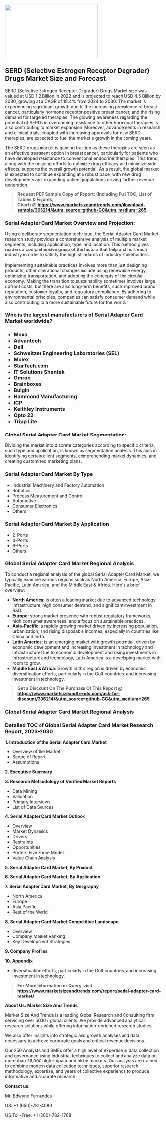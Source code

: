 <p><img class="alignnone size-medium wp-image-20088" src="https://ffe5etoiles.com/wp-content/uploads/2024/12/MST1-300x171.png" alt="" width="300" height="171" /></p><h2>SERD (Selective Estrogen Receptor Degrader) Drugs Market Size and Forecast</h2><p>SERD (Selective Estrogen Receptor Degrader) Drugs Market size was valued at USD 1.2 Billion in 2022 and is projected to reach USD 4.5 Billion by 2030, growing at a CAGR of 18.4% from 2024 to 2030. The market is experiencing significant growth due to the increasing prevalence of breast cancer, particularly hormone receptor-positive breast cancer, and the rising demand for targeted therapies. The growing awareness regarding the potential of SERDs in overcoming resistance to other hormonal therapies is also contributing to market expansion. Moreover, advancements in research and clinical trials, coupled with increasing approvals for new SERD therapies, are expected to fuel the market's growth in the coming years.</p><p>The SERD drugs market is gaining traction as these therapies are seen as an effective treatment option in breast cancer, particularly for patients who have developed resistance to conventional endocrine therapies. This trend, along with the ongoing efforts to optimize drug efficacy and minimize side effects, supports the overall growth potential. As a result, the global market is expected to continue expanding at a robust pace, with new drug developments and expanding patient populations driving further revenue generation.</p></p><blockquote id="" class=""><strong>Request PDF Sample Copy of Report: (Including Full TOC, List of Tables &amp; Figures, Chart)&nbsp;@&nbsp;<strong><a href="https://www.marketsizeandtrends.com/download-sample/306214/&utm_source=github-GC&utm_medium=265" target="_blank">https://www.marketsizeandtrends.com/download-sample/306214/&utm_source=github-GC&utm_medium=265</a></strong></strong></blockquote><h3 id="" class="">Serial Adapter Card Market&nbsp;Overview and Projection:</h3><p id="" class="">Using a deliberate segmentation technique, the Serial Adapter Card Market research study provides a comprehensive analysis of multiple market segments, including application, type, and location. This method gives readers a comprehensive grasp of the factors that help and hurt each industry in order to satisfy the high standards of industry stakeholders. <br /> <br />Implementing sustainable practices involves more than just designing products; other operational changes include using renewable energy, optimizing transportation, and adopting the concepts of the circular economy. Making the transition to sustainability sometimes involves large upfront costs, but there are also long-term benefits, such improved brand reputation, customer loyalty, and regulatory compliance. By adhering to environmental principles, companies can satisfy consumer demand while also contributing to a more sustainable future for the world.</p><h3 id="" class="">Who is the largest manufacturers of&nbsp;Serial Adapter Card Market worldwide?</h3><h3 class=""><p><ul><li>Moxa </li><li> Advantech </li><li> Dell </li><li> Schweitzer Engineering Laboratories (SEL) </li><li> Molex </li><li> StarTech.com </li><li> IT Solutions Shentek </li><li> Omron </li><li> Brainboxes </li><li> Bulgin </li><li> Hammond Manufacturing </li><li> ICP </li><li> Keithley Instruments </li><li> Opto 22 </li><li> Tripp Lite</li></ul></p></h3><h3 id="" class="">Global&nbsp;Serial Adapter Card Market Segmentation:</h3><p id="" class="">Dividing the market into discrete categories according to specific criteria, such type and application, is known as segmentation analysis. This aids in identifying certain client segments, comprehending market dynamics, and creating customized marketing plans.</p><h3 id="" class="">Serial Adapter Card Market&nbsp;By Type</h3><p><p><ul><li>Industrial Machinery and Factory Automation</li><li> Robotics</li><li> Process Measurement and Control</li><li> Automotive</li><li> Consumer Electronics</li><li> Others</p></li></ul></p></p><h3 id="" class="">Serial Adapter Card Market&nbsp;By Application</h3><p class=""><p><ul><li>2-Ports</li><li> 4-Ports</li><li> 6-Ports</li><li> Others</li></ul></p></p><h3 id="" class="">Global Serial Adapter Card Market Regional Analysis</h3><p id="" class="">To conduct a regional analysis of the global Serial Adapter Card Market, we typically examine various regions such as North America, Europe, Asia-Pacific, Latin America, and the Middle East &amp; Africa. Here's a brief overview:</p><ul><li><strong>North America</strong>: is often a leading market due to advanced technology infrastructure, high consumer demand, and significant investment in R&amp;D.</li><li><strong>Europe</strong>: strong market presence with robust regulatory frameworks, high consumer awareness, and a focus on sustainable practices.</li><li><strong>Asia-Pacific</strong>: a rapidly growing market driven by increasing population, urbanization, and rising disposable incomes, especially in countries like China and India.</li><li><strong>Latin America</strong>: is an emerging market with growth potential, driven by economic development and increasing investment in technology and infrastructure.Due to economic development and rising investments in infrastructure and technology, Latin America is a developing market with room to grow.</li><li><strong>Middle East &amp; Africa</strong>: Growth in this region is driven by economic diversification efforts, particularly in the Gulf countries, and increasing investment in technology.</li></ul><blockquote id="" class=""><strong>Get a Discount On The Purchase Of This Report @ <strong><a href="https://www.marketsizeandtrends.com/ask-for-discount/306214/&utm_source=github-GC&utm_medium=265" target="_blank">https://www.marketsizeandtrends.com/ask-for-discount/306214/&utm_source=github-GC&utm_medium=265</a></strong></strong></blockquote><h3 id="" class="">Global Serial Adapter Card Market Regional Analysis</h3><h3 id="" class="">Detailed TOC of Global Serial Adapter Card Market Research Report, 2023-2030</h3><p id="" class=""><strong>1. Introduction of the Serial Adapter Card Market</strong></p><ul><li>Overview of the Market</li><li>Scope of Report</li><li>Assumptions</li></ul><p id="" class=""><strong>2. Executive Summary</strong></p><p id="" class=""><strong>3. Research Methodology of Verified Market Reports</strong></p><ul><li>Data Mining</li><li>Validation</li><li>Primary Interviews</li><li>List of Data Sources</li></ul><p id="" class=""><strong>4. Serial Adapter Card Market Outlook</strong></p><ul><li>Overview</li><li>Market Dynamics</li><li>Drivers</li><li>Restraints</li><li>Opportunities</li><li>Porters Five Force Model</li><li>Value Chain Analysis</li></ul><p id="" class=""><strong>5. Serial Adapter Card Market, By Product</strong></p><p id="" class=""><strong>6. Serial Adapter Card Market, By Application</strong></p><p id="" class=""><strong>7. Serial Adapter Card Market, By Geography</strong></p><ul><li>North America</li><li>Europe</li><li>Asia Pacific</li><li>Rest of the World</li></ul><p id="" class=""><strong>8. Serial Adapter Card Market Competitive Landscape</strong></p><ul><li>Overview</li><li>Company Market Ranking</li><li>Key Development Strategies</li></ul><p id="" class=""><strong>9. Company Profiles</strong></p><p id="" class=""><strong>10. Appendix</strong></p><ul><li>diversification efforts, particularly in the Gulf countries, and increasing investment in technology.</li></ul><blockquote id="" class=""><strong>For More Information or Query, visit <strong><strong><a href="https://www.marketsizeandtrends.com/report/serial-adapter-card-market/" target="_blank">https://www.marketsizeandtrends.com/report/serial-adapter-card-market/</a></strong></strong></strong></blockquote><p id="" class=""><strong>About Us: Market Size And Trends</strong></p><p id="" class="">Market Size And Trends is a leading Global Research and Consulting firm servicing over 5000+ global clients. We provide advanced analytical research solutions while offering information-enriched research studies.</p><p id="" class="">We also offer insights into strategic and growth analyses and data necessary to achieve corporate goals and critical revenue decisions.</p><p id="" class="">Our 250 Analysts and SMEs offer a high level of expertise in data collection and governance using industrial techniques to collect and analyze data on more than 25,000 high-impact and niche markets. Our analysts are trained to combine modern data collection techniques, superior research methodology, expertise, and years of collective experience to produce informative and accurate research.</p><p id="" class=""><strong>Contact us:</strong></p><p id="" class="">Mr. Edwyne Fernandes</p><p id="" class="">US: +1 (650)-781-4080</p><p id="" class="">US Toll-Free: +1 (800)-782-1768</p>
